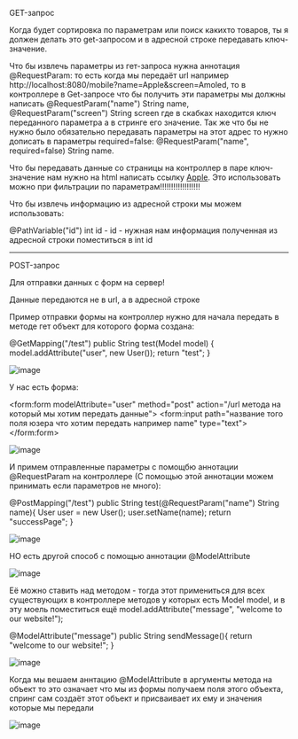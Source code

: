 GET-запрос

Когда будет сортировка по параметрам или поиск какихто товаров, ты я должен делать это get-запросом и в адресной строке передавать ключ-значение.

Что бы извлечь параметры из гет-запроса нужна аннотация @RequestParam: то есть когда мы передаёт url например http://localhost:8080/mobile?name=Apple&screen=Amoled, то в контроллере в Get-запросе что бы получить эти параметры мы должны написать @RequestParam("name") String name, @RequestParam("screen") String screen где в скабках находится ключ переданного параметра а в стринге его значение. Так же что бы не нужно было обязательно передавать параметры на этот адрес то нужно дописать в параметры required=false: @RequestParam("name", required=false) String name.

Что бы передавать данные со страницы на контроллер в паре ключ-значение нам нужно на html написать ссылку <a href="/mobile?name=Apple">Apple</a>. Это использовать можно при фильтрации по параметрам!!!!!!!!!!!!!!!!!!

Что бы извлечь информацию из адресной строки мы можем использовать:

@PathVariable("id") int id - id - нужная нам информация полученная из адресной строки поместиться в int id

-----------------------------------

POST-запрос

Для отправки данных с форм на сервер!

Данные передаются не в url, а в адресной строке

Пример отправки формы на контроллер нужно для начала передать в методе гет объект для которого форма создана:

@GetMapping("/test")
    public String test(Model model) {
        model.addAttribute("user", new User());
        return "test";
    }
    
![image](https://user-images.githubusercontent.com/73518823/142919207-c09db505-0e47-4dbd-b7c6-a301d5fa88ee.png)

У нас есть форма:

<form:form modelAttribute="user" method="post" action="/url метода на который мы хотим передать данные">
    <form:input path="название того поля юзера что хотим передать например name" type="text">
</form:form>

![image](https://user-images.githubusercontent.com/73518823/142918683-3ec21129-fbc5-471a-99cc-4859c00f463f.png)

И примем отправленные параметры с помощбю аннотации @RequestParam на контроллере (С помощью этой аннотации можем принимать если параметров не много):

@PostMapping("/test")
    public String test(@RequestParam("name") String name){
        User user = new User();
        user.setName(name);
        return "successPage";
    }
    
![image](https://user-images.githubusercontent.com/73518823/142919101-e01bf9c6-4e4d-4dce-ac64-6f99f95a940e.png)
    
НО есть другой способ с помощью аннотации @ModelAttribute

![image](https://user-images.githubusercontent.com/73518823/142919572-5da0b70e-d0a8-456e-884b-eaf56d6c1688.png)

Её можно ставить над методом - тогда этот примениться для всех существующих в контроллере методов у которых есть Model model, и в эту моель поместиться ещё model.addAttribute("message", "welcome to our website!");

@ModelAttribute("message")
    public String sendMessage(){
        return "welcome to our website!";
    }
    
![image](https://user-images.githubusercontent.com/73518823/142919656-9423d735-10e8-4755-ae86-103d5b68ce81.png)
 
 Когда мы вешаем аннтацию @ModelAttribute в аргументы метода на объект то это означает что мы из формы получаем поля этого объекта, спринг сам создаёт этот объект и присваивает их ему и значения которые мы передали
 
 ![image](https://user-images.githubusercontent.com/73518823/142920489-b7067e6e-f3fa-4ee5-9385-84ef2a772f26.png)


